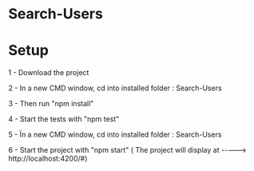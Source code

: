 # Search-Users

# Setup

1 - Download the project

2 - In a new CMD window, cd into installed folder : Search-Users

3 - Then run "npm install"

4 - Start the tests with "npm test"

5 - Ïn a new CMD window, cd into installed folder : Search-Users

6 - Start the project with "npm start"
( The project will display at   ----->   http://localhost:4200/#)
